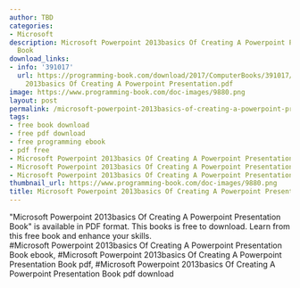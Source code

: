 ```yaml
---
author: TBD
categories:
- Microsoft
description: Microsoft Powerpoint 2013basics Of Creating A Powerpoint Presentation
  Book
download_links:
- info: '391017'
  url: https://programming-book.com/download/2017/ComputerBooks/391017/Microsoft Powerpoint
    2013basics Of Creating A Powerpoint Presentation.pdf
image: https://www.programming-book.com/doc-images/9880.png
layout: post
permalink: /microsoft-powerpoint-2013basics-of-creating-a-powerpoint-presentation-book.html
tags:
- free book download
- free pdf download
- free programming ebook
- pdf free
- Microsoft Powerpoint 2013basics Of Creating A Powerpoint Presentation Book ebook
- Microsoft Powerpoint 2013basics Of Creating A Powerpoint Presentation Book pdf
- Microsoft Powerpoint 2013basics Of Creating A Powerpoint Presentation Book pdf download
thumbnail_url: https://www.programming-book.com/doc-images/9880.png
title: Microsoft Powerpoint 2013basics Of Creating A Powerpoint Presentation Book
---
```


 
<div class="item-desc text-justify">
  "Microsoft Powerpoint 2013basics Of Creating A Powerpoint Presentation Book" is available in PDF format. This books is free to download. Learn from this free book and enhance your skills.
  <br>
  #Microsoft Powerpoint 2013basics Of Creating A Powerpoint Presentation Book ebook, #Microsoft Powerpoint 2013basics Of Creating A Powerpoint Presentation Book pdf, #Microsoft Powerpoint 2013basics Of Creating A Powerpoint Presentation Book pdf download
</div>